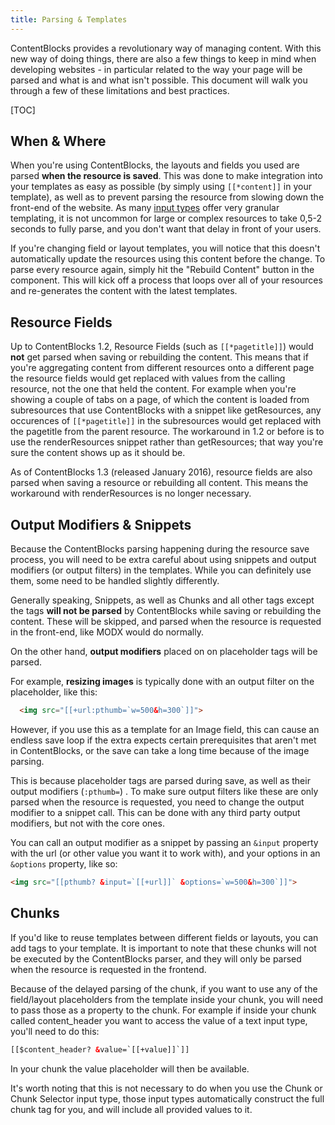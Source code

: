 ```yaml
---
title: Parsing & Templates
---
```


ContentBlocks provides a revolutionary way of managing content. With this new way of doing things, there are also a few things to keep in mind when developing websites - in particular related to the way your page will be parsed and what is and what isn't possible. This document will walk you through a few of these limitations and best practices.

[TOC]

## When & Where

When you're using ContentBlocks, the layouts and fields you used are parsed **when the resource is saved**. This was done to make integration into your templates as easy as possible (by simply using `[[*content]]` in your template), as well as to prevent parsing the resource from slowing down the front-end of the website. As many [input types](Input_Types) offer very granular templating, it is not uncommon for large or complex resources to take 0,5-2 seconds to fully parse, and you don't want that delay in front of your users.

If you're changing field or layout templates, you will notice that this doesn't automatically update the resources using this content before the change. To parse every resource again, simply hit the "Rebuild Content" button in the component. This will kick off a process that loops over all of your resources and re-generates the content with the latest templates.

## Resource Fields

Up to ContentBlocks 1.2, Resource Fields (such as `[[*pagetitle]]`) would **not** get parsed when saving or rebuilding the content. This means that if you're aggregating content from different resources onto a different page the resource fields would get replaced with values from the calling resource, not the one that held the content. For example when you're showing a couple of tabs on a page, of which the content is loaded from subresources that use ContentBlocks with a snippet like getResources, any occurences of `[[*pagetitle]]` in the subresources would get replaced with the pagetitle from the parent resource. The workaround in 1.2 or before is to use the renderResources snippet rather than getResources; that way you're sure the content shows up as it should be.

As of ContentBlocks 1.3 (released January 2016), resource fields are also parsed when saving a resource or rebuilding all content. This means the workaround with renderResources is no longer necessary.

## Output Modifiers & Snippets

Because the ContentBlocks parsing happening during the resource save process, you will need to be extra careful about using snippets and output modifiers (or output filters) in the templates. While you can definitely use them, some need to be handled slightly differently.

Generally speaking, Snippets, as well as Chunks and all other tags except the  tags **will not be parsed** by ContentBlocks while saving or rebuilding the content. These will be skipped, and parsed when the resource is requested in the front-end, like MODX would do normally.

On the other hand, **output modifiers** placed on on placeholder tags will be parsed.

For example, **resizing images** is typically done with an output filter on the placeholder, like this:
```` HTML   
  <img src="[[+url:pthumb=`w=500&h=300`]]">
````

However, if you use this as a template for an Image field, this can cause an endless save loop if the extra expects certain prerequisites that aren't met in ContentBlocks, or the save can take a long time because of the image parsing.

This is because placeholder tags are parsed during save, as well as their output modifiers (`:pthumb=`) . To make sure output filters like these are only parsed when the resource is requested, you need to change the output modifier to a snippet call. This can be done with any third party output modifiers, but not with the core ones.

You can call an output modifier as a snippet by passing an `&input` property with the url (or other value you want it to work with), and your options in an `&options` property, like so:
```` HTML
<img src="[[pthumb? &input=`[[+url]]` &options=`w=500&h=300`]]">
````

## Chunks

If you'd like to reuse templates between different fields or layouts, you can add tags to your template. It is important to note that these chunks will not be executed by the ContentBlocks parser, and they will only be parsed when the resource is requested in the frontend.

Because of the delayed parsing of the chunk, if you want to use any of the field/layout placeholders from the template inside your chunk, you will need to pass those as a property to the chunk. For example if inside your chunk called content\_header you want to access the value of a text input type, you'll need to do this:
```` HTML
[[$content_header? &value=`[[+value]]`]]
`````

In your chunk the value placeholder will then be available.

It's worth noting that this is not necessary to do when you use the Chunk or Chunk Selector input type, those input types automatically construct the full chunk tag for you, and will include all provided values to it.
